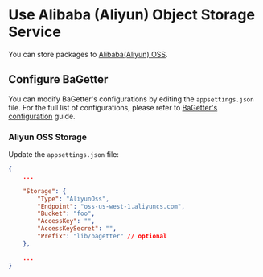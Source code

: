 # Use Alibaba (Aliyun) Object Storage Service

You can store packages to [Alibaba(Aliyun) OSS](https://www.alibabacloud.com/product/oss).

## Configure BaGetter

You can modify BaGetter's configurations by editing the `appsettings.json` file. For the full list of configurations, please refer to [BaGetter's configuration](../configuration.md) guide.

### Aliyun OSS Storage

Update the `appsettings.json` file:

```json
{
    ...

    "Storage": {
        "Type": "AliyunOss",
        "Endpoint": "oss-us-west-1.aliyuncs.com",
        "Bucket": "foo",
        "AccessKey": "",
        "AccessKeySecret": "",
        "Prefix": "lib/bagetter" // optional
    },

    ...
}
```
